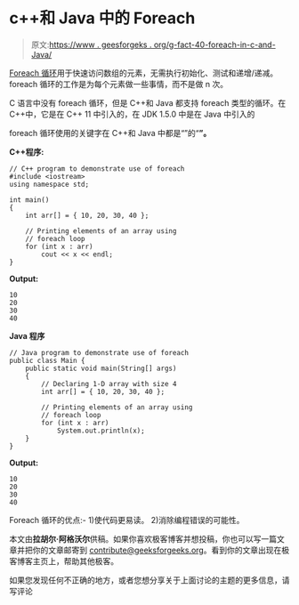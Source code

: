 # c++和 Java 中的 Foreach

> 原文:[https://www . geesforgeks . org/g-fact-40-foreach-in-c-and-Java/](https://www.geeksforgeeks.org/g-fact-40-foreach-in-c-and-java/)

[Foreach 循环](https://www.geeksforgeeks.org/for-each-loop-in-java/)用于快速访问数组的元素，无需执行初始化、测试和递增/递减。foreach 循环的工作是为每个元素做一些事情，而不是做 n 次。

C 语言中没有 foreach 循环，但是 C++和 Java 都支持 foreach 类型的循环。在 C++中，它是在 C++ 11 中引入的，在 JDK 1.5.0 中是在 Java 中引入的

foreach 循环使用的关键字在 C++和 Java 中都是“”的“**”。**

**C++程序:**

```
// C++ program to demonstrate use of foreach
#include <iostream>
using namespace std;

int main()
{
    int arr[] = { 10, 20, 30, 40 };

    // Printing elements of an array using
    // foreach loop
    for (int x : arr)
        cout << x << endl;
}
```

**Output:**

```
10
20
30
40

```

**Java 程序**

```
// Java program to demonstrate use of foreach
public class Main {
    public static void main(String[] args)
    {
        // Declaring 1-D array with size 4
        int arr[] = { 10, 20, 30, 40 };

        // Printing elements of an array using
        // foreach loop
        for (int x : arr)
            System.out.println(x);
    }
}
```

**Output:**

```
10
20
30
40

```

Foreach 循环的优点:-
1)使代码更易读。
2)消除编程错误的可能性。

本文由**拉胡尔·阿格沃尔**供稿。如果你喜欢极客博客并想投稿，你也可以写一篇文章并把你的文章邮寄到 contribute@geeksforgeeks.org。看到你的文章出现在极客博客主页上，帮助其他极客。

如果您发现任何不正确的地方，或者您想分享关于上面讨论的主题的更多信息，请写评论